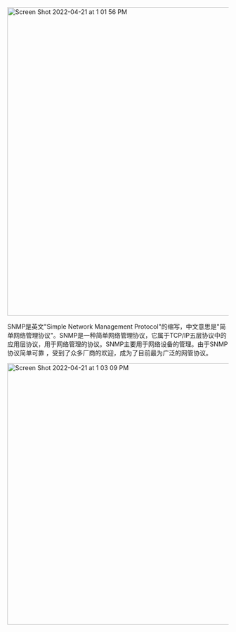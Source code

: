 
<img width="703" alt="Screen Shot 2022-04-21 at 1 01 56 PM" src="https://user-images.githubusercontent.com/59748598/164543222-1e8827f0-0e43-4db0-bf4a-b120072d9c1d.png">

SNMP是英文"Simple Network Management Protocol"的缩写，中文意思是"简单网络管理协议"。SNMP是一种简单网络管理协议，它属于TCP/IP五层协议中的应用层协议，用于网络管理的协议。SNMP主要用于网络设备的管理。由于SNMP协议简单可靠 ，受到了众多厂商的欢迎，成为了目前最为广泛的网管协议。


<img width="596" alt="Screen Shot 2022-04-21 at 1 03 09 PM" src="https://user-images.githubusercontent.com/59748598/164543380-35594291-aa33-49f6-9e04-aeca4ac68b93.png">

